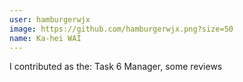 ```yaml
---
user: hamburgerwjx
image: https://github.com/hamburgerwjx.png?size=50
name: Ka-hei WAI
---
```

I contributed as the: Task 6 Manager, some reviews
